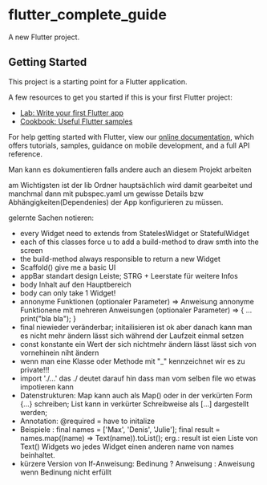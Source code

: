 # flutter_complete_guide

A new Flutter project.

## Getting Started

This project is a starting point for a Flutter application.

A few resources to get you started if this is your first Flutter project:

- [Lab: Write your first Flutter app](https://flutter.dev/docs/get-started/codelab)
- [Cookbook: Useful Flutter samples](https://flutter.dev/docs/cookbook)

For help getting started with Flutter, view our
[online documentation](https://flutter.dev/docs), which offers tutorials,
samples, guidance on mobile development, and a full API reference.

Man kann es dokumentieren falls andere auch an
diesem Projekt arbeiten 

am Wichtigsten ist der lib Ordner hauptsächlich wird damit gearbeitet und manchmal dann mit pubspec.yaml um gewisse Details bzw Abhängigkeiten(Dependenies) der App konfigurieren zu müssen. 

gelernte Sachen notieren:
- every Widget need to extends from StatelesWidget or StatefulWidget
- each of this classes force u to add a build-method
to draw smth into the screen
- the build-method always responsible to return a new Widget
- Scaffold() give me a basic UI
- appBar standart design Leiste; STRG + Leerstate für weitere Infos
- body Inhalt auf den Hauptbereich
- body can only take 1 Widget!
- annonyme Funktionen (optionaler Parameter) => Anweisung 
annonyme Funktionene mit mehreren Anweisungen (optionaler Parameter) => {
    ...
    print("bla bla");
}
- final niewieder veränderbar; initailisieren ist ok 
aber danach kann man es nicht mehr ändern
lässt sich während der Laufzeit einmal setzen
- const konstante ein Wert der sich nichtmehr ändern lässt
lässt sich von vornehinein niht ändern 
- wenn man eine Klasse oder Methode mit "_" kennzeichnet wir es zu private!!!
- import './...' das ./ deutet darauf hin dass man vom selben file
wo etwas impotieren kann
- Datenstrukturen: 
Map kann auch als Map() oder in der verkürten Form {...} schreiben;
List kann in verkürter Schreibweise als [...] dargestellt werden;
- Annotation: 
@required = have to initalize
- Beispiele : 
    final names = ['Max', 'Denis', 'Julie'];
    final result = names.map((name) => Text(name)).toList();
erg.: result ist eien Liste von Text() Widgets wo jedes Widget einen anderen
name von names beinhaltet.
- kürzere Version von If-Anweisung:
Bedinung ? Anweisung : Anweisung wenn Bedinung nicht erfüllt